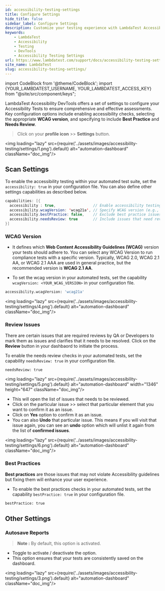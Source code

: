 ```yaml
---
id: accessibility-testing-settings
title: Configure Settings
hide_title: false
sidebar_label: Configure Settings
description: Customize your testing experience with LambdaTest Accessibility DevTools' comprehensive settings to meet your specific needs and preferences.
keywords:
    - LambdaTest
    - Accessibility
    - Testing
    - DevTools
    - Accessibility Testing Settings
url: https://www.lambdatest.com/support/docs/accessibility-testing-settings/
site_name: LambdaTest
slug: accessibility-testing-settings/
---
```


import CodeBlock from '@theme/CodeBlock';
import {YOUR_LAMBDATEST_USERNAME, YOUR_LAMBDATEST_ACCESS_KEY} from "@site/src/component/keys";

<script type="application/ld+json"
      dangerouslySetInnerHTML={{ __html: JSON.stringify({
       "@context": "https://schema.org",
        "@type": "BreadcrumbList",
        "itemListElement": [{
          "@type": "ListItem",
          "position": 1,
          "name": "Home",
          "item": "https://www.lambdatest.com"
        },{
          "@type": "ListItem",
          "position": 2,
          "name": "Support",
          "item": "https://www.lambdatest.com/support/docs/"
        },{
          "@type": "ListItem",
          "position": 3,
          "name": "Accessibility Testing Settings",
          "item": "https://www.lambdatest.com/support/docs/accessibility-testing-settings/"
        }]
      })
    }}
></script>

LambdaTest Accessibility DevTools offers a set of settings to configure your Accessibility Tests to ensure comprehensive and effective assessments. Key configuration options include enabling accessibility checks, selecting the appropriate **WCAG version**, and specifying to include **Best Practice** and **Needs Review**.

> Click on your **profile icon** >> **Settings** button.

<img loading="lazy" src={require('../assets/images/accessibility-testing/settings/1.png').default} alt="automation-dashboard" className="doc_img"/>

## Scan Settings

To enable the accessibility testing within your automated test suite, set the `accessibility: true` in your configuration file. You can also define other settings capabilities as described below.

```java
capabilities: [{
  accessibility : true,                 // Enable accessibility testing
  accessibility.wcagVersion: 'wcag21a', // Specify WCAG version (e.g., WCAG 2.1 Level A)
  accessibility.bestPractice: false,    // Exclude best practice issues from results
  accessibility.needsReview: true       // Include issues that need review
}]
```

### WCAG Version

- It defines which **Web Content Accessibility Guidelines (WCAG)** version your tests should adhere to. You can select any WCAG Version to run compliance tests with a specific version. Typically, WCAG 2.0, WCAG 2.1 AA, or WCAG 2.1 AAA are used in general practice, but the recommended version is **WCAG 2.1 AA**.

- To set the wcag version in your automated tests, set the capability `wcagVersion: <YOUR_WCAG_VERSION>` in your configuration file.

```bash
accessibility.wcagVersion: 'wcag21a'
```

<img loading="lazy" src={require('../assets/images/accessibility-testing/settings/4.png').default} alt="automation-dashboard" className="doc_img"/>

### Review Issues

There are certain issues that are required reviews by QA or Developers to mark them as issues and clarifies that it needs to be resolved. Click on the **Review** button in your dashbaord to initiate the process.

To enable the needs review checks in your automated tests, set the capability `needsReview: true` in your configuration file.

```bash
needsReview: true
```

<img loading="lazy" src={require('../assets/images/accessibility-testing/settings/5.png').default} alt="automation-dashboard" width="1346" height="647" className="doc_img"/>

- This will open the list of issues that needs to be reviewed.
- Click on the particular issue >> select that particular element that you want to confirm it as an issue.
- Click on **Yes** option to confirm it as an issue.
- You can also **Undo** that particular issue. This means if you will visit that issue again, you can see an **undo** option which will unlist it again from the list of **confirmed issues**.

<img loading="lazy" src={require('../assets/images/accessibility-testing/settings/6.png').default} alt="automation-dashboard" className="doc_img"/>

### Best Practices

**Best practices** are those issues that may not violate Accessibility guidelines but fixing them will enhance your user experience.

- To enable the best practices checks in your automated tests, set the capability `bestPractice: true` in your configuration file.

```bash
bestPractice: true
```

## Other Settings

### Autosave Reports

>**Note :** By default, this option is activated.

- Toggle to activate / deactivate the option.
- This option ensures that your tests are consistently saved on the dashboard.

<img loading="lazy" src={require('../assets/images/accessibility-testing/settings/3.png').default} alt="automation-dashboard" className="doc_img"/>